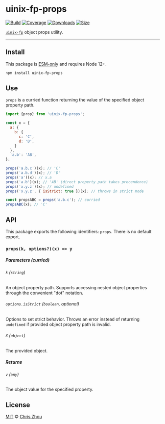 # uinix-fp-props

[![Build][build-badge]][build]
[![Coverage][coverage-badge]][coverage]
[![Downloads][downloads-badge]][downloads]
[![Size][bundle-size-badge]][bundle-size]

[`uinix-fp`][uinix-fp] object props utility.

---

## Install

This package is [ESM-only][] and requires Node 12+.

```sh
npm install uinix-fp-props
```

## Use

`props` is a curried function returning the value of the specified object property path.

```js
import {prop} from 'uinix-fp-props';

const x = {
  a: {
    b: {
      c: 'C',
      d: 'D',
    }
  },
  'a.b': 'AB',
};

props('a.b.c')(x); // 'C'
props('a.b.d')(x); // 'D'
props('a')(x); // x.a
props('a.b')(x); // 'AB' (direct property path takes precendence)
props('x.y.z')(x); // undefined
props('x.y.z', { isStrict: true })(x); // throws in strict mode

const propsABC = props('a.b.c'); // curried
propsABC(x); // 'C'
```

## API

This package exports the following identifiers: `props`.  There is no default export.

### `props(k, options?)(x) => y`

##### Parameters (curried)

###### `k` (`string`)
An object property path.  Supports accessing nested object properties through the convenient "dot" notation.

###### `options.isStrict` (`boolean`, optional)
Options to set strict behavior.  Throws an error instead of returning `undefined` if provided object property path is invalid.

###### `X` (`object`)
The provided object.

##### Returns

###### `v` (`any`)
The object value for the specified property.

## License

[MIT][license] © [Chris Zhou][author]

<!-- project -->
[author]: https://github.com/chrisrzhou
[license]: https://github.com/uinix-js/uinix-fp/blob/main/license
[build]: https://github.com/uinix-js/uinix-fp/actions
[build-badge]: https://github.com/uinix-js/uinix-fp/workflows/main/badge.svg
[coverage]: https://codecov.io/github/uinix-js/uinix-fp
[coverage-badge]: https://img.shields.io/codecov/c/github/uinix-js/uinix-fp.svg
[downloads]: https://www.npmjs.com/package/uinix-fp-props
[downloads-badge]: https://img.shields.io/npm/dm/uinix-fp-props.svg
[bundle-size]: https://bundlephobia.com/result?p=uinix-fp-props
[bundle-size-badge]: https://img.shields.io/bundlephobia/minzip/uinix-fp-props.svg

<!-- defs -->
[ESM-only]: https://gist.github.com/sindresorhus/a39789f98801d908bbc7ff3ecc99d99c
[uinix-fp]: https://github.com/uinix-js/uinix-fp
